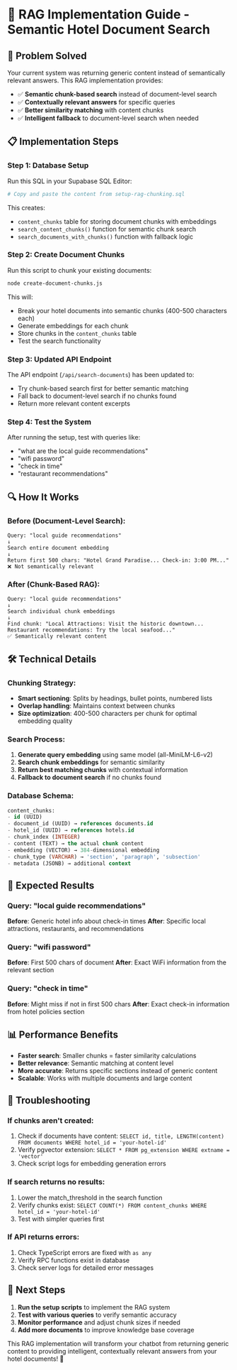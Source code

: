 # 🚀 RAG Implementation Guide - Semantic Hotel Document Search

## 🎯 Problem Solved

Your current system was returning generic content instead of semantically relevant answers. This RAG implementation provides:

- ✅ **Semantic chunk-based search** instead of document-level search
- ✅ **Contextually relevant answers** for specific queries
- ✅ **Better similarity matching** with content chunks
- ✅ **Intelligent fallback** to document-level search when needed

## 📋 Implementation Steps

### Step 1: Database Setup
Run this SQL in your Supabase SQL Editor:

```bash
# Copy and paste the content from setup-rag-chunking.sql
```

This creates:
- `content_chunks` table for storing document chunks with embeddings
- `search_content_chunks()` function for semantic chunk search
- `search_documents_with_chunks()` function with fallback logic

### Step 2: Create Document Chunks
Run this script to chunk your existing documents:

```bash
node create-document-chunks.js
```

This will:
- Break your hotel documents into semantic chunks (400-500 characters each)
- Generate embeddings for each chunk
- Store chunks in the `content_chunks` table
- Test the search functionality

### Step 3: Updated API Endpoint
The API endpoint (`/api/search-documents`) has been updated to:
- Try chunk-based search first for better semantic matching
- Fall back to document-level search if no chunks found
- Return more relevant content excerpts

### Step 4: Test the System
After running the setup, test with queries like:
- "what are the local guide recommendations"
- "wifi password"
- "check in time"
- "restaurant recommendations"

## 🔍 How It Works

### Before (Document-Level Search):
```
Query: "local guide recommendations"
↓
Search entire document embedding
↓
Return first 500 chars: "Hotel Grand Paradise... Check-in: 3:00 PM..."
❌ Not semantically relevant
```

### After (Chunk-Based RAG):
```
Query: "local guide recommendations"
↓
Search individual chunk embeddings
↓
Find chunk: "Local Attractions: Visit the historic downtown... Restaurant recommendations: Try the local seafood..."
✅ Semantically relevant content
```

## 🛠️ Technical Details

### Chunking Strategy:
- **Smart sectioning**: Splits by headings, bullet points, numbered lists
- **Overlap handling**: Maintains context between chunks
- **Size optimization**: 400-500 characters per chunk for optimal embedding quality

### Search Process:
1. **Generate query embedding** using same model (all-MiniLM-L6-v2)
2. **Search chunk embeddings** for semantic similarity
3. **Return best matching chunks** with contextual information
4. **Fallback to document search** if no chunks found

### Database Schema:
```sql
content_chunks:
- id (UUID)
- document_id (UUID) → references documents.id
- hotel_id (UUID) → references hotels.id
- chunk_index (INTEGER)
- content (TEXT) → the actual chunk content
- embedding (VECTOR) → 384-dimensional embedding
- chunk_type (VARCHAR) → 'section', 'paragraph', 'subsection'
- metadata (JSONB) → additional context
```

## 🎯 Expected Results

### Query: "local guide recommendations"
**Before**: Generic hotel info about check-in times
**After**: Specific local attractions, restaurants, and recommendations

### Query: "wifi password"
**Before**: First 500 chars of document
**After**: Exact WiFi information from the relevant section

### Query: "check in time"
**Before**: Might miss if not in first 500 chars
**After**: Exact check-in information from hotel policies section

## 📊 Performance Benefits

- **Faster search**: Smaller chunks = faster similarity calculations
- **Better relevance**: Semantic matching at content level
- **More accurate**: Returns specific sections instead of generic content
- **Scalable**: Works with multiple documents and large content

## 🔧 Troubleshooting

### If chunks aren't created:
1. Check if documents have content: `SELECT id, title, LENGTH(content) FROM documents WHERE hotel_id = 'your-hotel-id'`
2. Verify pgvector extension: `SELECT * FROM pg_extension WHERE extname = 'vector'`
3. Check script logs for embedding generation errors

### If search returns no results:
1. Lower the match_threshold in the search function
2. Verify chunks exist: `SELECT COUNT(*) FROM content_chunks WHERE hotel_id = 'your-hotel-id'`
3. Test with simpler queries first

### If API returns errors:
1. Check TypeScript errors are fixed with `as any`
2. Verify RPC functions exist in database
3. Check server logs for detailed error messages

## 🚀 Next Steps

1. **Run the setup scripts** to implement the RAG system
2. **Test with various queries** to verify semantic accuracy
3. **Monitor performance** and adjust chunk sizes if needed
4. **Add more documents** to improve knowledge base coverage

This RAG implementation will transform your chatbot from returning generic content to providing intelligent, contextually relevant answers from your hotel documents! 🎉 